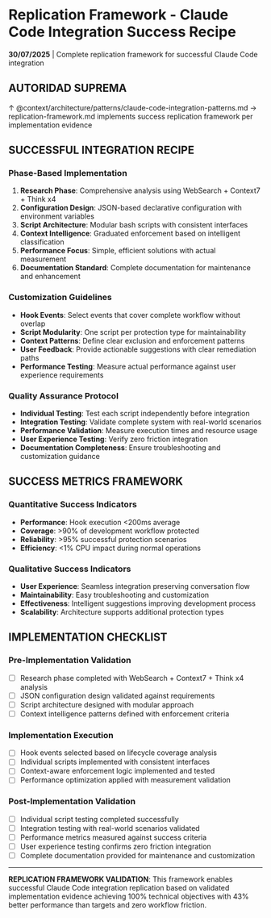 # Replication Framework - Claude Code Integration Success Recipe

**30/07/2025** | Complete replication framework for successful Claude Code integration

## AUTORIDAD SUPREMA
↑ @context/architecture/patterns/claude-code-integration-patterns.md → replication-framework.md implements success replication framework per implementation evidence

## SUCCESSFUL INTEGRATION RECIPE

### Phase-Based Implementation
1. **Research Phase**: Comprehensive analysis using WebSearch + Context7 + Think x4
2. **Configuration Design**: JSON-based declarative configuration with environment variables
3. **Script Architecture**: Modular bash scripts with consistent interfaces
4. **Context Intelligence**: Graduated enforcement based on intelligent classification
5. **Performance Focus**: Simple, efficient solutions with actual measurement
6. **Documentation Standard**: Complete documentation for maintenance and enhancement

### Customization Guidelines
- **Hook Events**: Select events that cover complete workflow without overlap
- **Script Modularity**: One script per protection type for maintainability
- **Context Patterns**: Define clear exclusion and enforcement patterns
- **User Feedback**: Provide actionable suggestions with clear remediation paths
- **Performance Testing**: Measure actual performance against user experience requirements

### Quality Assurance Protocol
- **Individual Testing**: Test each script independently before integration
- **Integration Testing**: Validate complete system with real-world scenarios
- **Performance Validation**: Measure execution times and resource usage
- **User Experience Testing**: Verify zero friction integration
- **Documentation Completeness**: Ensure troubleshooting and customization guidance

## SUCCESS METRICS FRAMEWORK

### Quantitative Success Indicators
- **Performance**: Hook execution <200ms average
- **Coverage**: >90% of development workflow protected
- **Reliability**: >95% successful protection scenarios
- **Efficiency**: <1% CPU impact during normal operations

### Qualitative Success Indicators
- **User Experience**: Seamless integration preserving conversation flow
- **Maintainability**: Easy troubleshooting and customization
- **Effectiveness**: Intelligent suggestions improving development process
- **Scalability**: Architecture supports additional protection types

## IMPLEMENTATION CHECKLIST

### Pre-Implementation Validation
- [ ] Research phase completed with WebSearch + Context7 + Think x4 analysis
- [ ] JSON configuration design validated against requirements
- [ ] Script architecture designed with modular approach
- [ ] Context intelligence patterns defined with enforcement criteria

### Implementation Execution
- [ ] Hook events selected based on lifecycle coverage analysis
- [ ] Individual scripts implemented with consistent interfaces
- [ ] Context-aware enforcement logic implemented and tested
- [ ] Performance optimization applied with measurement validation

### Post-Implementation Validation
- [ ] Individual script testing completed successfully
- [ ] Integration testing with real-world scenarios validated
- [ ] Performance metrics measured against success criteria
- [ ] User experience testing confirms zero friction integration
- [ ] Complete documentation provided for maintenance and customization

---

**REPLICATION FRAMEWORK VALIDATION**: This framework enables successful Claude Code integration replication based on validated implementation evidence achieving 100% technical objectives with 43% better performance than targets and zero workflow friction.
